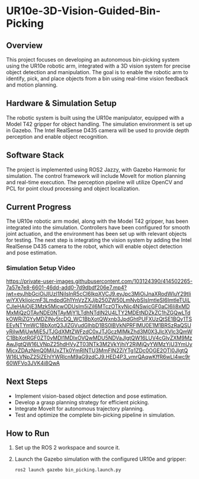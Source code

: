 # UR10e-3D-Vision-Guided-Bin-Picking

## Overview
This project focuses on developing an autonomous bin-picking system using the UR10e robotic arm, integrated with a 3D vision system for precise object detection and manipulation. The goal is to enable the robotic arm to identify, pick, and place objects from a bin using real-time vision feedback and motion planning.

## Hardware & Simulation Setup
The robotic system is built using the UR10e manipulator, equipped with a Model T42 gripper for object handling. The simulation environment is set up in Gazebo. The Intel RealSense D435 camera will be used to provide depth perception and enable object recognition.

## Software Stack
The project is implemented using ROS2 Jazzy, with Gazebo Harmonic for simulation. The control framework will include MoveIt for motion planning and real-time execution. The perception pipeline will utilize OpenCV and PCL for point cloud processing and object localization.

## Current Progress
The UR10e robotic arm model, along with the Model T42 gripper, has been integrated into the simulation. Controllers have been configured for smooth joint actuation, and the environment has been set up with relevant objects for testing. The next step is integrating the vision system by adding the Intel RealSense D435 camera to the robot, which will enable object detection and pose estimation.

### Simulation Setup Video  
https://private-user-images.githubusercontent.com/103124390/414502265-7a57e7e8-6601-46dd-add0-7d9dbdf206e7.mp4?jwt=eyJhbGciOiJIUzI1NiIsInR5cCI6IkpXVCJ9.eyJpc3MiOiJnaXRodWIuY29tIiwiYXVkIjoicmF3LmdpdGh1YnVzZXJjb250ZW50LmNvbSIsImtleSI6ImtleTUiLCJleHAiOjE3Mzk5MjcwODUsIm5iZiI6MTczOTkyNjc4NSwicGF0aCI6Ii8xMDMxMjQzOTAvNDE0NTAyMjY1LTdhNTdlN2U4LTY2MDEtNDZkZC1hZGQwLTdkOWRiZGYyMDZlNy5tcDQ_WC1BbXotQWxnb3JpdGhtPUFXUzQtSE1BQy1TSEEyNTYmWC1BbXotQ3JlZGVudGlhbD1BS0lBVkNPRFlMU0E1M1BRSzRaQSUyRjIwMjUwMjE5JTJGdXMtZWFzdC0xJTJGczMlMkZhd3M0X3JlcXVlc3QmWC1BbXotRGF0ZT0yMDI1MDIxOVQwMDU5NDVaJlgtQW16LUV4cGlyZXM9MzAwJlgtQW16LVNpZ25hdHVyZT03NTk3M2VkYjhiY2RjMjQyYWMzYjU3YmUyMjcxZDAzNmQ0MjUxZTk0YmRlNTU3MmFlN2ZjYTg1ZDc0OGE2OTI0JlgtQW16LVNpZ25lZEhlYWRlcnM9aG9zdCJ9.HED4P3_vmrQAqwKffR6wLl4wc9r60WFVo3JVK4i8QwA

## Next Steps
- Implement vision-based object detection and pose estimation.
- Develop a grasp planning strategy for efficient picking.
- Integrate MoveIt for autonomous trajectory planning.
- Test and optimize the complete bin-picking pipeline in simulation.

## How to Run
1. Set up the ROS 2 workspace and source it.
2. Launch the Gazebo simulation with the configured UR10e and gripper:

   ```sh
   ros2 launch gazebo bin_picking.launch.py
